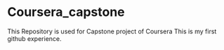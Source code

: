 # Coursera_capstone
This Repository is used for Capstone project of Coursera
This is my first github experience.

